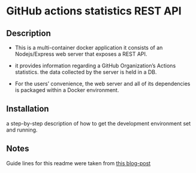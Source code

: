# GitHub actions statistics REST API

## Description

-   This is a multi-container docker application it consists of an Nodejs/Express web server that exposes a REST API.

-   it provides information regarding a GitHub Organization’s Actions statistics. the data collected by the server is held in a DB.

-   For the users’ convenience, the web server and all of its dependencies is packaged within a Docker environment.

## Installation

a step-by-step description of how to get the development environment set and running.

## Notes

Guide lines for this readme were taken from [this blog-post](https://www.freecodecamp.org/news/how-to-write-a-good-readme-file/)
